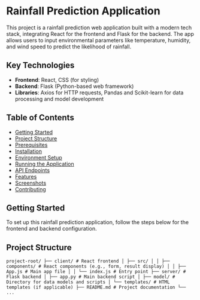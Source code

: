 # Rainfall Prediction Application

This project is a rainfall prediction web application built with a modern tech stack, integrating React for the frontend and Flask for the backend. The app allows users to input environmental parameters like temperature, humidity, and wind speed to predict the likelihood of rainfall.

## Key Technologies

- **Frontend**: React, CSS (for styling)
- **Backend**: Flask (Python-based web framework)
- **Libraries**: Axios for HTTP requests, Pandas and Scikit-learn for data processing and model development

## Table of Contents

- [Getting Started](#getting-started)
- [Project Structure](#project-structure)
- [Prerequisites](#prerequisites)
- [Installation](#installation)
- [Environment Setup](#environment-setup)
- [Running the Application](#running-the-application)
- [API Endpoints](#api-endpoints)
- [Features](#features)
- [Screenshots](#screenshots)
- [Contributing](#contributing)

## Getting Started

To set up this rainfall prediction application, follow the steps below for the frontend and backend configuration.

## Project Structure

```
project-root/ ├── client/ # React frontend │ ├── src/ │ │ ├── components/ # React components (e.g., form, result display) │ │ ├── App.js # Main app file │ │ └── index.js # Entry point ├── server/ # Flask backend │ ├── app.py # Main backend script │ ├── model/ # Directory for data models and scripts │ └── templates/ # HTML templates (if applicable) ├── README.md # Project documentation └── ...
```
